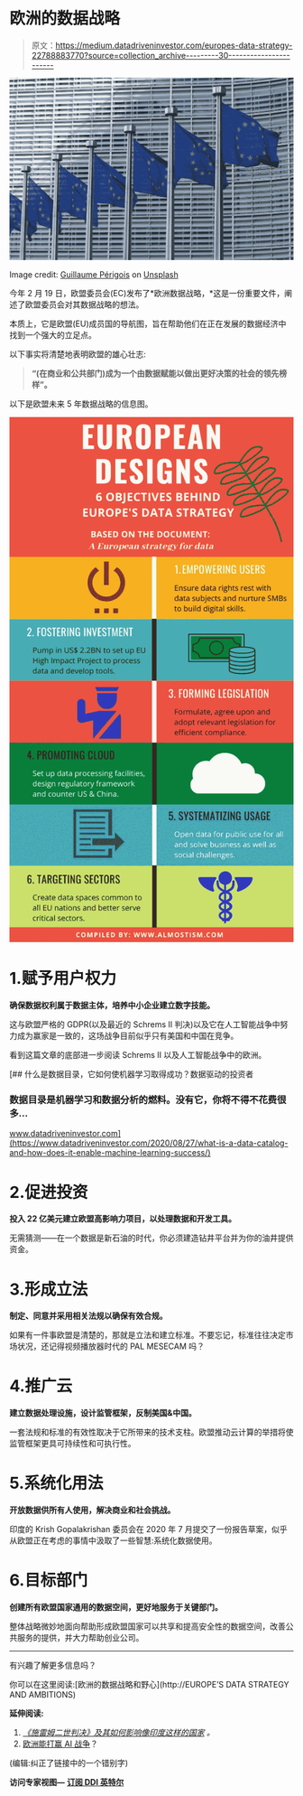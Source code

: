 # 欧洲的数据战略

> 原文：<https://medium.datadriveninvestor.com/europes-data-strategy-22788883770?source=collection_archive---------30----------------------->

![](img/cee73ec6e82b74cd2235564b583029d3.png)

Image credit: [Guillaume Périgois](https://unsplash.com/@guillaumeperigois?utm_source=unsplash&utm_medium=referral&utm_content=creditCopyText) on [Unsplash](https://unsplash.com/s/photos/european-union?utm_source=unsplash&utm_medium=referral&utm_content=creditCopyText)

今年 2 月 19 日，欧盟委员会(EC)发布了*欧洲数据战略，*这是一份重要文件，阐述了欧盟委员会对其数据战略的想法。

本质上，它是欧盟(EU)成员国的导航图，旨在帮助他们在正在发展的数据经济中找到一个强大的立足点。

以下事实将清楚地表明欧盟的雄心壮志:

> **“(在商业和公共部门)成为一个由数据赋能以做出更好决策的社会的领先榜样”。**

以下是欧盟未来 5 年数据战略的信息图。

![](img/748b5a3537fdd056fdd2bccf3fee89ad.png)

# 1.赋予用户权力

**确保数据权利属于数据主体，培养中小企业建立数字技能。**

这与欧盟严格的 GDPR(以及最近的 Schrems II 判决)以及它在人工智能战争中努力成为赢家是一致的，这场战争目前似乎只有美国和中国在竞争。

看到这篇文章的底部进一步阅读 Schrems II 以及人工智能战争中的欧洲。

[](https://www.datadriveninvestor.com/2020/08/27/what-is-a-data-catalog-and-how-does-it-enable-machine-learning-success/) [## 什么是数据目录，它如何使机器学习取得成功？数据驱动的投资者

### 数据目录是机器学习和数据分析的燃料。没有它，你将不得不花费很多…

www.datadriveninvestor.com](https://www.datadriveninvestor.com/2020/08/27/what-is-a-data-catalog-and-how-does-it-enable-machine-learning-success/) 

# 2.促进投资

**投入 22 亿美元建立欧盟高影响力项目，以处理数据和开发工具。**

无需猜测——在一个数据是新石油的时代，你必须建造钻井平台并为你的油井提供资金。

# 3.形成立法

**制定、同意并采用相关法规以确保有效合规。**

如果有一件事欧盟是清楚的，那就是立法和建立标准。不要忘记，标准往往决定市场状况，还记得视频播放器时代的 PAL MESECAM 吗？

# 4.推广云

**建立数据处理设施，设计监管框架，反制美国&中国。**

一套法规和标准的有效性取决于它所带来的技术支柱。欧盟推动云计算的举措将使监管框架更具可持续性和可执行性。

# 5.系统化用法

**开放数据供所有人使用，解决商业和社会挑战。**

印度的 Krish Gopalakrishan 委员会在 2020 年 7 月提交了一份报告草案，似乎从欧盟正在考虑的事情中汲取了一些智慧:系统化数据使用。

# 6.目标部门

**创建所有欧盟国家通用的数据空间，更好地服务于关键部门。**

整体战略微妙地面向帮助形成欧盟国家可以共享和提高安全性的数据空间，改善公共服务的提供，并大力帮助创业公司。

*****

有兴趣了解更多信息吗？

你可以在这里阅读:[欧洲的数据战略和野心](http://EUROPE’S DATA STRATEGY AND AMBITIONS)

**延伸阅读:**

1.  [*《施雷姆二世判决》及其如何影响像印度这样的国家*](http://almostism.com/schrems-ii-explained-india-impact/) *。*
2.  [欧洲能打赢 AI 战争](http://almostism.com/reasons-why-europe-will-win-ai-war/)？

(编辑:纠正了链接中的一个错别字)

**访问专家视图—** [**订阅 DDI 英特尔**](https://datadriveninvestor.com/ddi-intel)